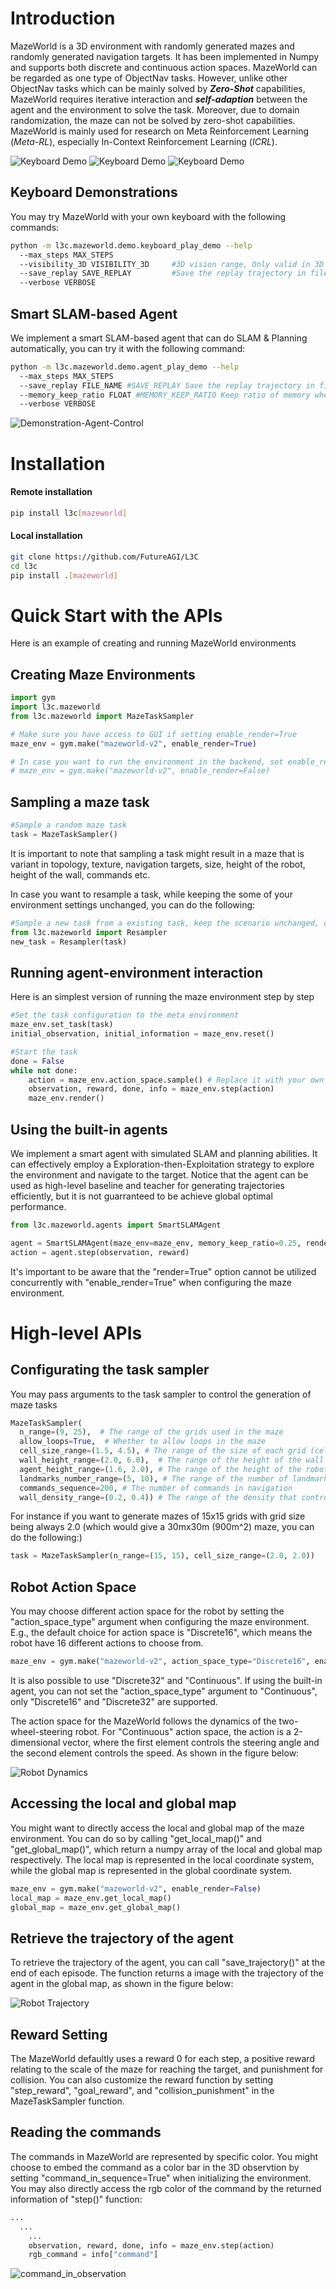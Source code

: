 # Introduction

MazeWorld is a 3D environment with randomly generated mazes and randomly generated navigation targets. It has been implemented in Numpy and supports both discrete and continuous action spaces. MazeWorld can be regarded as one type of ObjectNav tasks. However, unlike other ObjectNav tasks which can be mainly solved by ***Zero-Shot*** capabilities, MazeWorld requires iterative interaction and ***self-adaption*** between the agent and the environment to solve the task. Moreover, due to domain randomization, the maze can not be solved by zero-shot capabilities. MazeWorld is mainly used for research on Meta Reinforcement Learning (*Meta-RL*), especially In-Context Reinforcement Learning (*ICRL*).
<div style="width: 960; overflow: hidden;">
  <img src="https://github.com/FutureAGI/DataPack/blob/main/demo/mazeworld/Keyboard-Demo-1.jpg" alt="Keyboard Demo">
  <img src="https://github.com/FutureAGI/DataPack/blob/main/demo/mazeworld/Keyboard-Demo-2.jpg" alt="Keyboard Demo">
  <img src="https://github.com/FutureAGI/DataPack/blob/main/demo/mazeworld/Keyboard-Demo-3.jpg" alt="Keyboard Demo">
</div>

## Keyboard Demonstrations

You may try MazeWorld with your own keyboard with the following commands:
```bash
python -m l3c.mazeworld.demo.keyboard_play_demo --help
  --max_steps MAX_STEPS
  --visibility_3D VISIBILITY_3D     #3D vision range, Only valid in 3D mode
  --save_replay SAVE_REPLAY         #Save the replay trajectory in file
  --verbose VERBOSE
```

## Smart SLAM-based Agent

We implement a smart SLAM-based agent that can do SLAM & Planning automatically, you can try it with the following command:
```bash
python -m l3c.mazeworld.demo.agent_play_demo --help
  --max_steps MAX_STEPS
  --save_replay FILE_NAME #SAVE_REPLAY Save the replay trajectory in file
  --memory_keep_ratio FLOAT #MEMORY_KEEP_RATIO Keep ratio of memory when the agent switch from short to long term memory. 1.0 means perfect memory, 0.0 means no memory
  --verbose VERBOSE 
```

![Demonstration-Agent-Control](https://github.com/FutureAGI/DataPack/blob/main/demo/mazeworld/AgentDemo.gif) 

# Installation

#### Remote installation
```bash
pip install l3c[mazeworld]
```

#### Local installation
```bash
git clone https://github.com/FutureAGI/L3C
cd l3c
pip install .[mazeworld]
```

# Quick Start with the APIs

Here is an example of creating and running MazeWorld environments

## Creating Maze Environments
```python
import gym
import l3c.mazeworld
from l3c.mazeworld import MazeTaskSampler

# Make sure you have access to GUI if setting enable_render=True
maze_env = gym.make("mazeworld-v2", enable_render=True)

# In case you want to run the environment in the backend, set enable_render=False
# maze_env = gym.make("mazeworld-v2", enable_render=False)
```

## Sampling a maze task

```python
#Sample a random maze task
task = MazeTaskSampler()
```

It is important to note that sampling a task might result in a maze that is variant in topology, texture, navigation targets, size, height of the robot, height of the wall, commands etc.

In case you want to resample a task, while keeping the some of your environment settings unchanged, you can do the following:

```python
#Sample a new task from a existing task, keep the scenario unchanged, only change the commands and start point
from l3c.mazeworld import Resampler
new_task = Resampler(task)
```

## Running agent-environment interaction

Here is an simplest version of running the maze environment step by step

```python
#Set the task configuration to the meta environment
maze_env.set_task(task)
initial_observation, initial_information = maze_env.reset()

#Start the task
done = False
while not done:
    action = maze_env.action_space.sample() # Replace it with your own policy function
    observation, reward, done, info = maze_env.step(action)
    maze_env.render()
```

## Using the built-in agents

We implement a smart agent with simulated SLAM and planning abilities. It can effectively employ a Exploration-then-Exploitation strategy to explore the environment and navigate to the target. Notice that the agent can be used as high-level baseline and teacher for generating trajectories efficiently, but it is not guarranteed to be achieve global optimal performance.

```python
from l3c.mazeworld.agents import SmartSLAMAgent

agent = SmartSLAMAgent(maze_env=maze_env, memory_keep_ratio=0.25, render=True) # memory_keep_ratio=0.25 means the agent only keeps 25% of what it sees in the long term memory
action = agent.step(observation, reward)
```
It's important to be aware that the "render=True" option cannot be utilized concurrently with "enable_render=True" when configuring the maze environment.

# High-level APIs

## Configurating the task sampler

You may pass arguments to the task sampler to control the generation of maze tasks

```python
MazeTaskSampler(
  n_range=(9, 25),  # The range of the grids used in the maze
  allow_loops=True,  # Whether to allow loops in the maze
  cell_size_range=(1.5, 4.5), # The range of the size of each grid (cell)
  wall_height_range=(2.0, 6.0),  # The range of the height of the wall
  agent_height_range=(1.6, 2.0), # The range of the height of the robot
  landmarks_number_range=(5, 10), # The range of the number of landmarks (navigation targets)
  commands_sequence=200, # The number of commands in navigation
  wall_density_range=(0.2, 0.4)) # The range of the density that controls the fraction of the wall
```

For instance if you want to generate mazes of 15x15 grids with grid size being always 2.0 (which would give a 30mx30m (900m^2) maze, you can do the following:)
```python
task = MazeTaskSampler(n_range=(15, 15), cell_size_range=(2.0, 2.0))
```

## Robot Action Space

You may choose different action space for the robot by setting the "action_space_type" argument when configuring the maze environment. E.g., the default choice for action space is "Discrete16", which means the robot have 16 different actions to choose from.

```python
maze_env = gym.make("mazeworld-v2", action_space_type="Discrete16", enable_render=False)
```

It is also possible to use "Discrete32" and "Continuous". If using the built-in agent, you can not set the "action_space_type" argument to "Continuous", only "Discrete16" and "Discrete32" are supported.

The action space for the MazeWorld follows the dynamics of the two-wheel-steering robot. For "Continuous" action space, the action is a 2-dimensional vector, where the first element controls the steering angle and the second element controls the speed. As shown in the figure below:

<div style="width: 240; overflow: hidden;">
  <img src="https://github.com/FutureAGI/DataPack/blob/main/demo/mazeworld/Dynamics.jpg" alt="Robot Dynamics">
</div>

## Accessing the local and global map

You might want to directly access the local and global map of the maze environment. You can do so by calling "get_local_map()" and "get_global_map()", which return a numpy array of the local and global map respectively. The local map is represented in the local coordinate system, while the global map is represented in the global coordinate system.

```python
maze_env = gym.make("mazeworld-v2", enable_render=False)
local_map = maze_env.get_local_map()
global_map = maze_env.get_global_map()
```

## Retrieve the trajectory of the agent

To retrieve the trajectory of the agent, you can call "save_trajectory()" at the end of each episode. The function returns a image with the trajectory of the agent in the global map, as shown in the figure below:

<div style="width: 320; overflow: hidden;">
  <img src="https://github.com/FutureAGI/DataPack/blob/main/demo/mazeworld/TrajectoryDemo.png" alt="Robot Trajectory">
</div>

## Reward Setting

The MazeWorld defaultly uses a reward 0 for each step, a positive reward relating to the scale of the maze for reaching the target, and punishment for collision. You can also customize the reward function by setting "step_reward", "goal_reward", and "collision_punishment" in the MazeTaskSampler function.

## Reading the commands

The commands in MazeWorld are represented by specific color. You might choose to embed the command as a color bar in the 3D observtion by setting "command_in_sequence=True" when initializing the environment. You may also directly access the rgb color of the command by the returned information of "step()" function:

```python
...
  ...
    ...
    observation, reward, done, info = maze_env.step(action)
    rgb_command = info["command"]
```

<div style="width: 480; overflow: hidden;">
  <img src="https://github.com/FutureAGI/DataPack/blob/main/demo/mazeworld/CommandDemo.jpg" alt="command_in_observation">
</div>